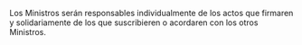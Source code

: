 Los Ministros serán responsables individualmente de los actos que firmaren y solidariamente de los que suscribieren o acordaren con los otros Ministros.